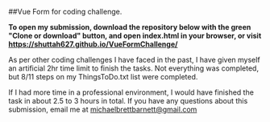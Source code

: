 ##Vue Form for coding challenge.

**To open my submission, download the repository below with the green "Clone or download" button, and open index.html in your browser, or visit https://shuttah627.github.io/VueFormChallenge/**

As per other coding challenges I have faced in the past, I have given myself an artificial 2hr time limit to finish the tasks. Not everything was completed, but 8/11 steps on my ThingsToDo.txt list were completed. 

If I had more time in a professional environment, I would have finished the task in about 2.5 to 3 hours in total. If you have any questions about this submission, email me at michaelbrettbarnett@gmail.com

